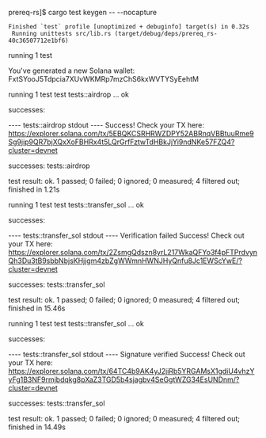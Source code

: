 prereq-rs]$ cargo test keygen -- --nocapture


    Finished `test` profile [unoptimized + debuginfo] target(s) in 0.32s
     Running unittests src/lib.rs (target/debug/deps/prereq_rs-40c36507712e1bf6)

running 1 test

You've generated a new Solana wallet: FxtSYooJ5Tdpcia7XUvWKMRp7mzChS6kxWVTYSyEehtM

running 1 test
test tests::airdrop ... ok

successes:

---- tests::airdrop stdout ----
Success! Check your TX here:
https://explorer.solana.com/tx/5EBQKCSRHRWZDPY52ABRnqVBBtuuRme9Sg9jip9QR7bjXQxXoFBHRx4t5LQrGrfFztwTdHBkJjYi9ndNKe57FZQ4?cluster=devnet


successes:
    tests::airdrop

test result: ok. 1 passed; 0 failed; 0 ignored; 0 measured; 4 filtered out; finished in 1.21s

running 1 test
test tests::transfer_sol ... ok

successes:

---- tests::transfer_sol stdout ----
Verification failed
Success! Check out your TX here: https://explorer.solana.com/tx/2ZsmgQdszn8yrL217WkaQFYo3f4pFTPrdvynQh3Du3tB9sbbNbjsKHjjgm4zbZgWWmnHWNJHyQnfu8Jc1EWScYwE/?cluster=devnet


successes:
    tests::transfer_sol

test result: ok. 1 passed; 0 failed; 0 ignored; 0 measured; 4 filtered out; finished in 15.46s

running 1 test
test tests::transfer_sol ... ok

successes:

---- tests::transfer_sol stdout ----
Signature verified
Success! Check out your TX here: https://explorer.solana.com/tx/64TC4b9AK4yJ2jiRb5YRGAMsX1gdiU4vhzYyFg1B3NF9rmjbdqkg8pXaZ3TGD5b4sjagbv4SeGgtWZG34EsUNDnm/?cluster=devnet


successes:
    tests::transfer_sol

test result: ok. 1 passed; 0 failed; 0 ignored; 0 measured; 4 filtered out; finished in 14.49s